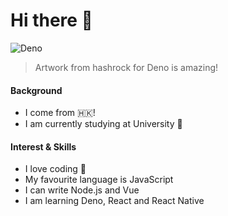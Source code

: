 # Hi there :wave:

![Deno](https://avatars3.githubusercontent.com/u/32827553?s=400&u=5f59cd13d641e9b1aa304c6bb128964ac9336c42&v=4)
> Artwork from hashrock for Deno is amazing!

#### Background
- I come from :hong_kong:!
- I am currently studying at University :school:

#### Interest & Skills
- I love coding :smiling_face_with_three_hearts:
- My favourite language is JavaScript
- I can write Node.js and Vue
- I am learning Deno, React and React Native

<!--
**PaniomLaw/PaniomLaw** is a ✨ _special_ ✨ repository because its `README.md` (this file) appears on your GitHub profile.

Here are some ideas to get you started:

- 🔭 I’m currently working on ...
- 🌱 I’m currently learning ...
- 👯 I’m looking to collaborate on ...
- 🤔 I’m looking for help with ...
- 💬 Ask me about ...
- 📫 How to reach me: ...
- 😄 Pronouns: ...
- ⚡ Fun fact: ...
-->
